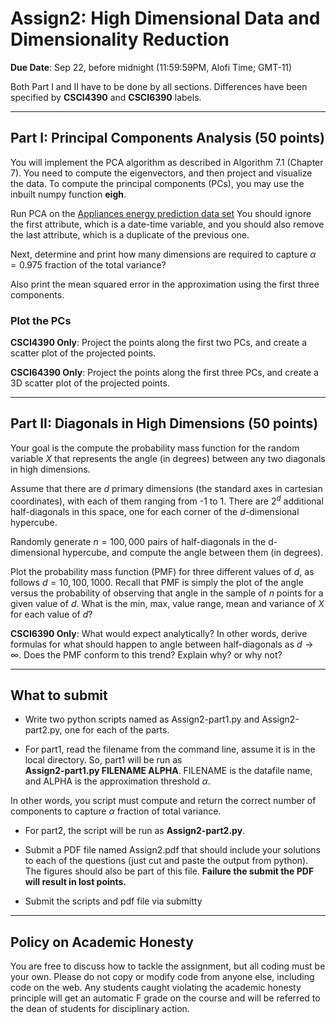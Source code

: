 <!--
.. title: CSCI4390-6390 Assign2
.. slug: dm_assign2
.. date: 2020-09-14 18:23:01 UTC-04:00
.. tags: 
.. category: 
.. link: 
.. description: 
.. has_math: True
.. type: text
-->

# Assign2: High Dimensional Data and Dimensionality Reduction

**Due Date**: Sep 22, before midnight (11:59:59PM, Alofi Time; GMT-11)


Both Part I and II have to be done by all sections. Differences have
been specified by **CSCI4390** and **CSCI6390** labels. 

---

## Part I: Principal Components Analysis (50 points)

You will implement the PCA algorithm as
 described in Algorithm 7.1 (Chapter 7). You need to compute
 the eigenvectors, and then project and visualize the data. To
 compute the principal components (PCs), you may
 use the inbuilt numpy function **eigh**.

Run PCA on the 
[Appliances energy prediction data set](https://archive.ics.uci.edu/ml/datasets/Appliances+energy+prediction#)
You should ignore the first attribute, which is a date-time variable,
and you should also remove the last attribute, which is a duplicate of
the previous one.

Next, determine and print how many dimensions are required
 to capture $\alpha=0.975$ fraction of the total variance? 

Also print the mean squared error in the approximation using
the first three components.

### Plot the PCs

**CSCI4390 Only**: Project the points along the first two PCs, and create
a scatter plot of the projected points.

**CSCI64390 Only**: Project the points along the first three PCs, and create
a 3D scatter plot of the projected points.

---

## Part II: Diagonals in High Dimensions (50 points)

Your goal is the compute the probability mass function for the random
variable $X$ that represents the angle (in degrees) between any two
diagonals in high dimensions.

Assume that there are $d$ primary dimensions (the standard axes in
cartesian coordinates), with each of them ranging from -1 to 1.  There
are $2^{d}$ additional half-diagonals in this space, one for each
corner of the $d$-dimensional hypercube.

Randomly generate
 $n=100,000$ pairs of
half-diagonals in the d-dimensional hypercube, and compute the angle
between them (in degrees). 

Plot the probability mass
 function (PMF) for three different
values of $d$, as follows $d={10,100,1000}$. Recall that PMF is
simply the plot of the angle versus the probability of observing that
angle in the sample of $n$ points for a given value of $d$. What is
the min, max, value range, mean and variance of $X$ for each value of
$d$?


**CSCI6390 Only**:  What would expect analytically? In other
words, derive formulas for what should happen to angle between
half-diagonals as $d \to \infty$. Does the PMF conform to this trend?
Explain why? or why not?

---

## What to submit

* Write two python scripts named as Assign2-part1.py and
 Assign2-part2.py, one for each of the parts. 


* For part1, read the filename from the command line, assume it is in
 the local directory. So, part1 will be run as  
 **Assign2-part1.py FILENAME ALPHA**. FILENAME is the datafile name, and ALPHA is the
 approximation threshold $\alpha$. 

 In other words, you script must
 compute and return the correct number of components to capture $\alpha$
 fraction of total variance. 

* For part2, the script will be run as **Assign2-part2.py**.

* Submit a PDF file named Assign2.pdf that should include your solutions
 to each of the questions (just cut and paste the output from python).
 The figures should also be part of this file. **Failure the submit the
 PDF will result in lost points.** 

* Submit the scripts and pdf file via submitty

---

## Policy on Academic Honesty

You are free to discuss how to tackle the assignment, but all coding
must be your own. Please do not copy or modify code from anyone else,
including code on the web. Any students caught violating the academic
honesty principle will get an automatic F grade on the course and will
be referred to the dean of students for disciplinary action.

